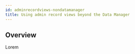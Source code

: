 ```yaml
---
id: adminrecordviews-nondatamanager
title: Using admin record views beyond the Data Manager
---
```


## Overview

Lorem